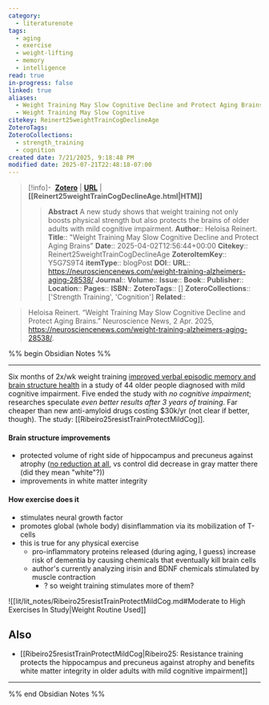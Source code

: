 ```yaml
---
category:
  - literaturenote
tags:
  - aging
  - exercise
  - weight-lifting
  - memory
  - intelligence
read: true
in-progress: false
linked: true
aliases:
  - Weight Training May Slow Cognitive Decline and Protect Aging Brains
  - Weight Training May Slow Cognitive
citekey: Reinert25weightTrainCogDeclineAge
ZoteroTags: 
ZoteroCollections:
  - strength_training
  - cognition
created date: 7/21/2025, 9:18:48 PM
modified date: 2025-07-21T22:48:18-07:00
---
```


> [!info]- &nbsp;[**Zotero**](zotero://select/library/items/Y5G7S9T4)  | [**URL**](https://neurosciencenews.com/weight-training-alzheimers-aging-28538/) | **[[Reinert25weightTrainCogDeclineAge.html|HTM]]**
>> **Abstract**
> A new study shows that weight training not only boosts physical strength but also protects the brains of older adults with mild cognitive impairment.
> > **Author**:: Heloisa Reinert.
> **Title**:: "Weight Training May Slow Cognitive Decline and Protect Aging Brains"
> **Date**:: 2025-04-02T12:56:44+00:00
> **Citekey**:: Reinert25weightTrainCogDeclineAge
> **ZoteroItemKey**:: Y5G7S9T4
> **itemType**:: blogPost
> **DOI**:: 
> **URL**:: https://neurosciencenews.com/weight-training-alzheimers-aging-28538/
> **Journal**:: 
> **Volume**:: 
> **Issue**:: 
> **Book**:: 
> **Publisher**:: 
> **Location**:: 
> **Pages**:: 
> **ISBN**:: 
> **ZoteroTags**:: []
> **ZoteroCollections**:: ['Strength Training', 'Cognition']
> **Related**::

>  Heloisa Reinert. “Weight Training May Slow Cognitive Decline and Protect Aging Brains.” Neuroscience News, 2 Apr. 2025, https://neurosciencenews.com/weight-training-alzheimers-aging-28538/.

%% begin Obsidian Notes %%
___
Six months of 2x/wk weight training <u>improved verbal episodic memory and brain structure health</u> in a study of 44 older people diagnosed with mild cognitive impairment.  Five ended the study with *no cognitive impairment*; researches speculate *even better results after 3 years of training*.  Far cheaper than new anti-amyloid drugs costing $30k/yr (not clear if better, though). The study: [[Ribeiro25resistTrainProtectMildCog]].
#### Brain structure improvements
- protected volume of right side of hippocampus and precuneus against atrophy (<u>no reduction at all</u>, vs control did decrease in gray matter there (did they mean "white"?))
- improvements in white matter integrity
#### How exercise does it
- stimulates neural growth factor
- promotes global (whole body) disinflammation via its mobilization of T-cells
- this is true for any physical exercise
	- pro-inflammatory proteins released (during aging, I guess) increase risk of dementia by causing chemicals that eventually kill brain cells
	- author's currently analyzing irisin and BDNF chemicals stimulated by muscle contraction 
		- ? so weight training stimulates more of them?

![[lit/lit_notes/Ribeiro25resistTrainProtectMildCog.md#Moderate to High Exercises In Study|Weight Routine Used]]
## Also
- [[Ribeiro25resistTrainProtectMildCog|Ribeiro25: Resistance training protects the hippocampus and precuneus against atrophy and benefits white matter integrity in older adults with mild cognitive impairment]] 
___
%% end Obsidian Notes %%
